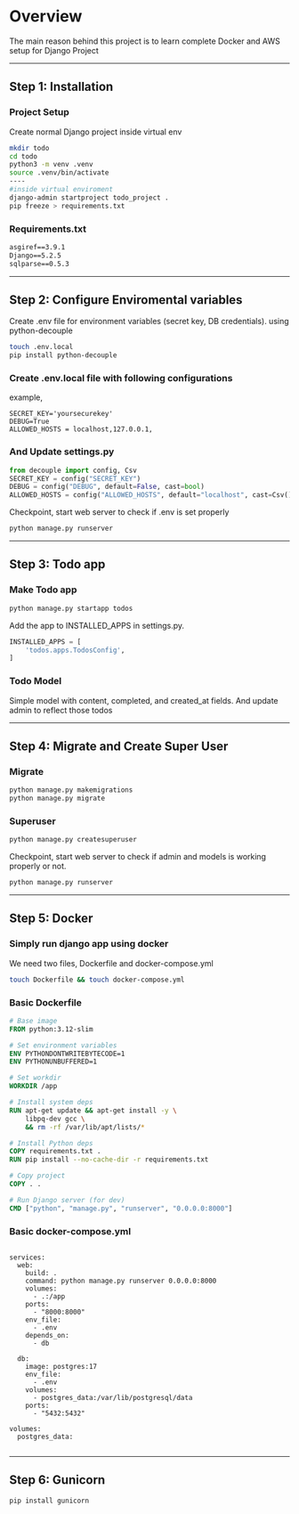 # Overview
The main reason behind this project is to learn complete Docker and AWS setup for Django Project

-----------------------------------------------------------------------------------------------

## Step 1: Installation 

### Project Setup
Create normal Django project inside virtual env
```zsh
mkdir todo
cd todo
python3 -m venv .venv
source .venv/bin/activate
----
#inside virtual enviroment
django-admin startproject todo_project .
pip freeze > requirements.txt

```
### Requirements.txt
```txt
asgiref==3.9.1
Django==5.2.5
sqlparse==0.5.3

```
-----------------------------------------------------------------------------------------------

## Step 2: Configure Enviromental variables

Create .env file for environment variables (secret key, DB credentials).
using python-decouple

```zsh
touch .env.local
pip install python-decouple
```
### Create .env.local file with following configurations
example,
```.env
SECRET_KEY='yoursecurekey'
DEBUG=True
ALLOWED_HOSTS = localhost,127.0.0.1,
```
###  And Update settings.py
 
 ```py
from decouple import config, Csv
SECRET_KEY = config("SECRET_KEY")
DEBUG = config("DEBUG", default=False, cast=bool)
ALLOWED_HOSTS = config("ALLOWED_HOSTS", default="localhost", cast=Csv())

 ```

 Checkpoint, start web server to check if .env is set properly
 ```zsh
 python manage.py runserver
 ```

-----------------------------------------------------------------------------------------------


## Step 3:  Todo app

### Make Todo app
```zsh
python manage.py startapp todos
```
Add the app to INSTALLED_APPS in settings.py.
```py
INSTALLED_APPS = [
    'todos.apps.TodosConfig',
]

```

### Todo Model
Simple model with content, completed, and created_at fields.
And update admin to reflect those todos

-----------------------------------------------------------------------------------------------


## Step 4:  Migrate and Create Super User

### Migrate

```zsh
python manage.py makemigrations
python manage.py migrate

```

### Superuser

```zsh
python manage.py createsuperuser

```

 Checkpoint, start web server to check if admin and models is working properly or not.

 ```zsh
 python manage.py runserver
 ```

-----------------------------------------------------------------------------------------------


## Step 5:  Docker

### Simply run django app using docker

We need two files, Dockerfile and docker-compose.yml

```zsh
touch Dockerfile && touch docker-compose.yml
```
### Basic Dockerfile

```Dockerfile
# Base image
FROM python:3.12-slim

# Set environment variables
ENV PYTHONDONTWRITEBYTECODE=1
ENV PYTHONUNBUFFERED=1

# Set workdir
WORKDIR /app

# Install system deps
RUN apt-get update && apt-get install -y \
    libpq-dev gcc \
    && rm -rf /var/lib/apt/lists/*

# Install Python deps
COPY requirements.txt .
RUN pip install --no-cache-dir -r requirements.txt

# Copy project
COPY . .

# Run Django server (for dev)
CMD ["python", "manage.py", "runserver", "0.0.0.0:8000"]

```

### Basic docker-compose.yml

```docker compose.yml

services:
  web:
    build: .
    command: python manage.py runserver 0.0.0.0:8000
    volumes:
      - .:/app
    ports:
      - "8000:8000"
    env_file:
      - .env
    depends_on:
      - db

  db:
    image: postgres:17
    env_file:
      - .env
    volumes:
      - postgres_data:/var/lib/postgresql/data
    ports:
      - "5432:5432"

volumes:
  postgres_data:


```


-----------------------------------------------------------------------------------------------

## Step 6:  Gunicorn

```zsh
pip install gunicorn
```

